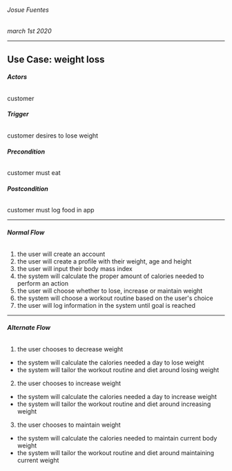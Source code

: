 ###### Josue Fuentes
*march 1st 2020*

***
## Use Case: weight loss
###### **Actors**
customer

###### **Trigger**
customer desires to lose weight

###### **Precondition**
customer must eat

###### **Postcondition**
customer must log food in app

---
###### **Normal Flow**
1. the user will create an account
2. the user will create a profile with their weight, age and height
2. the user will input their body mass index
3. the system will calculate the proper amount of calories needed to perform an action
4. the user will choose whether to lose, increase or maintain weight
5. the system will choose a workout routine based on the user's choice
6. the user will log information in the system until goal is reached

---
###### **Alternate Flow**
1. the user chooses to decrease weight
  * the system will calculate the calories needed a day to lose weight
  * the system will tailor the workout routine and diet around losing weight
2. the user chooses to increase weight
  * the system will calculate the calories needed a day to increase weight
  * the system will tailor the workout routine and diet around increasing weight
3. the user chooses to maintain weight
  * the system will calculate the calories needed to maintain current body weight
  * the system will tailor the workout routine and diet around maintaining current weight
